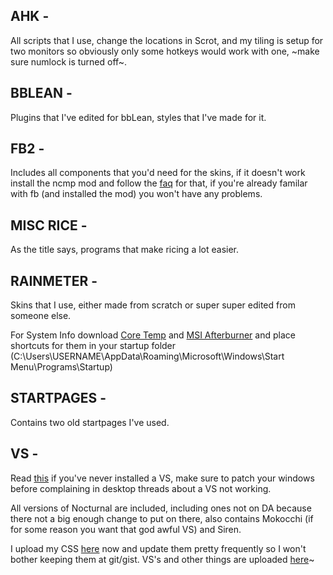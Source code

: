 
<h2>AHK - </h2>

All scripts that I use, change the locations in Scrot, and my tiling is setup for two monitors so obviously only some hotkeys would work with one, ~make sure numlock is turned off~.

<h2>BBLEAN - </h2>

Plugins that I've edited for bbLean, styles that I've made for it.

<h2>FB2 - </h2>

Includes all components that you'd need for the skins, if it doesn't work install the ncmp mod and follow the [faq](http://pastebin.com/QbGNnzsZ) for that, if you're already familar with fb (and installed the mod) you won't have any problems.

<h2>MISC RICE - </h2>

As the title says, programs that make ricing a lot easier.

<h2>RAINMETER - </h2>

Skins that I use, either made from scratch or super super edited from someone else.

For System Info download [Core Temp](http://www.alcpu.com/CoreTemp/Core-Temp-installer.exe) and [MSI Afterburner](http://download.msi.com/uti_exe/vga/MSIAfterburnerSetup400.zip) and place shortcuts for them in your startup folder (C:\Users\USERNAME\AppData\Roaming\Microsoft\Windows\Start Menu\Programs\Startup)

<h2>STARTPAGES - </h2>

Contains two old startpages I've used.

<h2>VS - </h2>

Read [this](http://neiio.deviantart.com/art/How-to-Install-Custom-Themes-262833454) if you've never installed a VS, make sure to patch your windows before complaining in desktop threads about a VS not working.

All versions of Nocturnal are included, including ones not on DA because there not a big enough change to put on there, also contains Mokocchi (if for some reason you want that god awful VS) and Siren.




I upload my CSS [here](https://userstyles.org/users/268662) now and update them pretty frequently so I won't bother keeping them at git/gist.
VS's and other things are uploaded [here](http://decagonal.deviantart.com/)~
